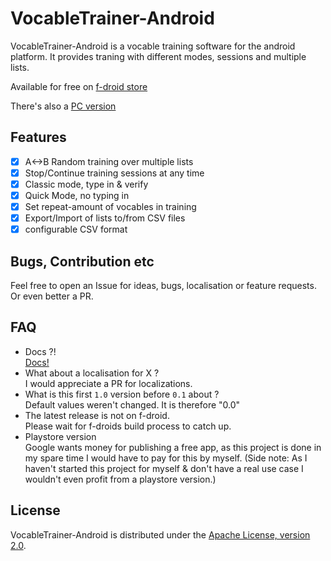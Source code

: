 # VocableTrainer-Android
VocableTrainer-Android is a vocable training software for the android platform.
It provides traning with different modes, sessions and multiple lists.

Available for free on [f-droid store](https://f-droid.org/packages/vocabletrainer.heinecke.aron.vocabletrainer/)  
  
There's also a [PC version](https://github.com/0xpr03/VocableTrainer)

## Features
- [X] A<->B Random training over multiple lists
- [X] Stop/Continue training sessions at any time
- [X] Classic mode, type in & verify
- [X] Quick Mode, no typing in
- [X] Set repeat-amount of vocables in training
- [X] Export/Import of lists to/from CSV files
- [X] configurable CSV format

## Bugs, Contribution etc
Feel free to open an Issue for ideas, bugs, localisation or feature requests. Or even better a PR.

## FAQ
- Docs ?!  
  [Docs!](https://github.com/0xpr03/VocableTrainer-Android/wiki)
- What about a localisation for X ?  
  I would appreciate a PR for localizations.
- What is this first `1.0` version before `0.1` about ?  
  Default values weren't changed. It is therefore "0.0"
- The latest release is not on f-droid.  
  Please wait for f-droids build process to catch up.
- Playstore version  
  Google wants money for publishing a free app, as this project is done in my spare time I would have to pay for this by myself. (Side note: As I haven't started this project for myself & don't have a real use case I wouldn't even profit from a playstore version.)


## License

VocableTrainer-Android is distributed under the [Apache License, version 2.0](http://www.apache.org/licenses/LICENSE-2.0.html).

